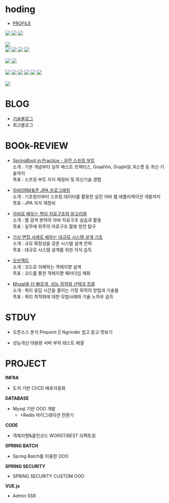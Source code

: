 # hoding  
- [PROFILE](https://github.com/seokjun7410)
<div align="left">
      
  <img src="https://img.shields.io/badge/intellij-232F3E?style=for-the-badge&logo=intellijidea&logoColor=white">
  <img src="https://img.shields.io/badge/github-232F3E?style=for-the-badge&logo=github&logoColor=white"> 
  <img src="https://img.shields.io/badge/gradle-232F3E?style=for-the-badge&logo=gradle&logoColor=white">
  <br>
    
  <br>
  <img src="https://img.shields.io/badge/aws-232F3E?style=for-the-badge&logo=amazonaws&logoColor=white">
<br>
<img src="https://img.shields.io/badge/ec2-232F3E?style=for-the-badge&logo=amazonec2&logoColor=white"> 
  <img src="https://img.shields.io/badge/s3-232F3E?style=for-the-badge&logo=amazons3&logoColor=white"> 
  <img src="https://img.shields.io/badge/rds-232F3E?style=for-the-badge&logo=amazonrds&logoColor=white"> 
  <img src="https://img.shields.io/badge/cloudwatch-232F3E?style=for-the-badge&logo=amazoncloudwatch&logoColor=white">    
  <br>
  <br>
  <img src="https://img.shields.io/badge/ubuntu-232F3E?style=for-the-badge&logo=ubuntu&logoColor=white">
  <img src="https://img.shields.io/badge/nginx-232F3E?style=for-the-badge&logo=nginx&logoColor=white">
  <br><br>
  <img src="https://img.shields.io/badge/JAVA-232F3E?style=for-the-badge&logo=java&logoColor=white"> 
  <img src="https://img.shields.io/badge/springboot-232F3E?style=for-the-badge&logo=springboot&logoColor=white">
    <img src="https://img.shields.io/badge/springboot-232F3E?style=for-the-badge&logo=springbatch&logoColor=white">
  <img src="https://img.shields.io/badge/springsecurity-232F3E?style=for-the-badge&logo=springsecurity&logoColor=white">
  <img src="https://img.shields.io/badge/MySQL-232F3E?style=for-the-badge&logo=MySQL&logoColor=white"> 
  <img src="https://img.shields.io/badge/redis-232F3E?style=for-the-badge&logo=redis&logoColor=white">
  <br><br>
  <img src="https://img.shields.io/badge/docker-232F3E?style=for-the-badge&logo=docker&logoColor=white">
</div>

# **BLOG**  
- [기술블로그](https://hoding-cloud.tistory.com/)  
- 회고블로그

# **BOOk-REVIEW**   
- [SpringBoot in Practice - 실전 스프링 부트](https://github.com/Overjump-Hurdle/hoding/issues/1#issue-1990096423)  
소개 : 기본 개념부터 실무 베스트 프렉티스, GraalVm, GraphQl, R소켓 등 최신 기술까지  
목표 : 스프링 부트 지식 재정비 및 최신기술 경험

- [자바ORM표준 JPA 프로그래밍](https://github.com/Overjump-Hurdle/hoding/issues/3#issue-1994051468)  
소개 : 기초원리부터 스프링 데이터를 활용한 실전 자바 웹 애플리케이션 개발까지  
목표 : JPA 지식 재정비

- [자바로 배우는 핵심 자료구조와 알고리즘](https://github.com/Overjump-Hurdle/hoding/issues/5#issue-1994288699)  
소개 : 웹 검색 분야의 자바 자료구조 실습과 활용  
목표 : 실무에 위주의 자료구조 활용 방안 탐구

- [가상 면접 사례로 배우는 대규모 시스템 설계 기초]()  
소개 : 규모 확장성을 갖춘 시스템 설계 전략  
목표 : 대규모 시스템 설계를 위한 지식 습득

- [오브젝트]()  
소개 : 코드로 이해하는 객체지향 설계  
목표 : 코드를 통한 객체지향 패러다임 체화

- [Mysql을 더 빠르게, 성능 최적화 선택과 집중]()  
소개 : 쿼리 응답 시간을 줄이는 가장 최적의 방법과 기술들  
목표 : 쿼리 최적화에 대한 모범사례와 기술 노하우 습득    

# **STDUY**   
- 오픈소스 분석
  Pinpoint || Ngrinder 씹고 뜯고 맛보기

- 성능개선
  대용량 서버 부하 테스트 해결

# **PROJECT**  
**INFRA** 
 - 도커 기반 CI/CD 배포자동화
   
**DATABASE**
 - Mysql 기반 OOO 개발
   - +Redis 마이그레이션 전환기

**CODE**
 - 객체지향&클린코드 WORST/BEST 리팩토링

**SPRING BATCH**
 - Spring Batch를 이용한 OOO

**SPRING SECURITY**
 - SPRING SECURITY CUSTOM OOO

**VUE.js**
 - Admin SSR 
